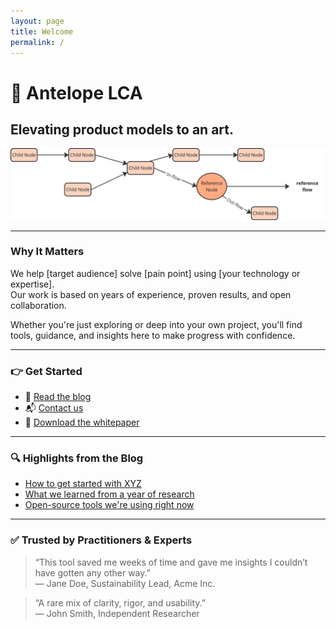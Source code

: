 ```yaml
---
layout: page
title: Welcome
permalink: /
---
```


# 🌱 Antelope LCA

## Elevating product models to an art.

![Main image alt text](/assets/img/generic-model.png)

---

### Why It Matters



We help [target audience] solve [pain point] using [your technology or expertise].  
Our work is based on years of experience, proven results, and open collaboration.

Whether you're just exploring or deep into your own project, you'll find tools, guidance, and insights here to make progress with confidence.

---

### 👉 Get Started

- 📖 [Read the blog](/blog/)
- 📬 [Contact us](/contact/)
- 📄 [Download the whitepaper](/assets/whitepaper.pdf)

---

### 🔍 Highlights from the Blog

- [How to get started with XYZ](/blog/2024-05-12-getting-started)
- [What we learned from a year of research](/blog/2024-10-10-research-review)
- [Open-source tools we're using right now](/blog/2025-01-03-tools-we-love)

---

### ✅ Trusted by Practitioners & Experts

> “This tool saved me weeks of time and gave me insights I couldn’t have gotten any other way.”  
> — Jane Doe, Sustainability Lead, Acme Inc.

> “A rare mix of clarity, rigor, and usability.”  
> — John Smith, Independent Researcher
